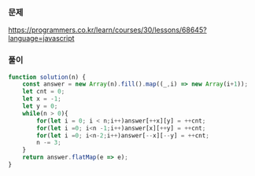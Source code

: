 ### 문제 
<a href="https://programmers.co.kr/learn/courses/30/lessons/68645?language=javascript">https://programmers.co.kr/learn/courses/30/lessons/68645?language=javascript</a>
### 풀이
```jsx
function solution(n) {
    const answer = new Array(n).fill().map((_,i) => new Array(i+1));
    let cnt = 0;
    let x = -1;
    let y = 0;
    while(n > 0){
        for(let i = 0; i < n;i++)answer[++x][y] = ++cnt;
        for(let i =0; i<n -1;i++)answer[x][++y] = ++cnt;
        for(let i =0; i<n-2;i++)answer[--x][--y] = ++cnt;
        n -= 3;
    }
    return answer.flatMap(e => e);
}
```
